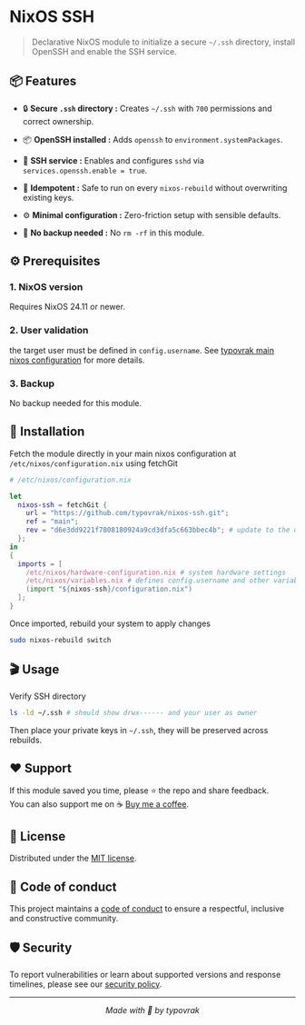 # NixOS SSH

> Declarative NixOS module to initialize a secure ```~/.ssh``` directory, install OpenSSH and enable the SSH service.

## 📦 Features

- 🔒 **Secure ```.ssh``` directory :** Creates ```~/.ssh``` with ```700``` permissions and correct ownership.

- 📦 **OpenSSH installed :** Adds ```openssh``` to ```environment.systemPackages```.

- 🚀 **SSH service :** Enables and configures ```sshd``` via ```services.openssh.enable = true```.

- 🔄 **Idempotent :** Safe to run on every ```nixos-rebuild``` without overwriting existing keys.

- ⚙️ **Minimal configuration :** Zero-friction setup with sensible defaults.
 
- 💾 **No backup needed :** No ```rm -rf``` in this module.

## ⚙️ Prerequisites

### 1. NixOS version
Requires NixOS 24.11 or newer.

### 2. User validation
the target user must be defined in ```config.username```. See [typovrak main nixos configuration](https://github.com/typovrak/nixos) for more details.

### 3. Backup
No backup needed for this module.

## 🚀 Installation
Fetch the module directly in your main nixos configuration at ```/etc/nixos/configuration.nix``` using fetchGit
```nix
# /etc/nixos/configuration.nix

let
  nixos-ssh = fetchGit {
    url = "https://github.com/typovrak/nixos-ssh.git";
    ref = "main";
    rev = "d6e3dd9221f7808180924a9cd3dfa5c663bbec4b"; # update to the desired commit
  };
in
{
  imports = [
    /etc/nixos/hardware-configuration.nix # system hardware settings
    /etc/nixos/variables.nix # defines config.username and other variables, see https://github.com/typovrak/nixos for more details
    (import "${nixos-ssh}/configuration.nix")
  ];
}
```

Once imported, rebuild your system to apply changes
```bash
sudo nixos-rebuild switch
```

## 🎬 Usage

Verify SSH directory
```bash
ls -ld ~/.ssh # should show drwx------ and your user as owner
```

Then place your private keys in ```~/.ssh```, they will be preserved across rebuilds.

## ❤️ Support

If this module saved you time, please ⭐️ the repo and share feedback.  
You can also support me on ☕ [Buy me a coffee](https://www.buymeacoffee.com/typovrak).

## 📝 License

Distributed under the [MIT license](LICENSE.md).

## 📜 Code of conduct

This project maintains a [code of conduct](.github/CODE_OF_CONDUCT.md) to ensure a respectful, inclusive and constructive community.

## 🛡️ Security

To report vulnerabilities or learn about supported versions and response timelines, please see our [security policy](.github/SECURITY.md).

---

<p align="center"><i>Made with 💜 by typovrak</i></p>
